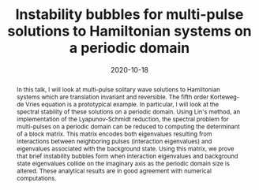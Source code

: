---
# Documentation: https://sourcethemes.com/academic/docs/managing-content/

title: "Instability bubbles for multi-pulse solutions to Hamiltonian systems on a periodic domain"
event:
event_url: 
location: 3rd Annual Meeting of the SIAM Texas Louisiana Section
address:
  street:
  city: 
  region: (virtual)
  postcode:
  country:
summary: 
abstract: In this talk, I will look at multi-pulse solitary wave solutions to Hamiltonian systems which are translation invariant and reversible. The fifth order Korteweg-de Vries equation is a prototypical example. In particular, I will look at the spectral stability of these solutions on a periodic domain. Using Lin's method, an implementation of the Lyapunov-Schmidt reduction, the spectral problem for multi-pulses on a periodic domain can be reduced to computing the determinant of a block matrix. This matrix encodes both eigenvalues resulting from interactions between neighboring pulses (interaction eigenvalues) and eigenvalues associated with the background state. Using this matrix, we prove that brief instability bubbles form when interaction eigenvalues and background state eigenvalues collide on the imaginary axis as the periodic domain size is altered. These analytical results are in good agreement with numerical computations.

# Talk start and end times.
#   End time can optionally be hidden by prefixing the line with `#`.
date: 2020-10-18
# date_end: 2020-10-18
all_day: true

# Schedule page publish date (NOT talk date).
publishDate: 2020-10-18

authors: []
tags: []

# Is this a featured talk? (true/false)
featured: false

# Featured image
# To use, add an image named `featured.jpg/png` to your page's folder. 
# Focal points: Smart, Center, TopLeft, Top, TopRight, Left, Right, BottomLeft, Bottom, BottomRight.
image:
  caption: ""
  focal_point: ""
  preview_only: false

# Custom links (optional).
#   Uncomment and edit lines below to show custom links.
# links:
# - name: Follow
#   url: https://twitter.com
#   icon_pack: fab
#   icon: twitter

# Optional filename of your slides within your talk's folder or a URL.
url_slides:

url_code:
url_pdf:
url_video:

# Markdown Slides (optional).
#   Associate this talk with Markdown slides.
#   Simply enter your slide deck's filename without extension.
#   E.g. `slides = "example-slides"` references `content/slides/example-slides.md`.
#   Otherwise, set `slides = ""`.
slides: ""

# Projects (optional).
#   Associate this post with one or more of your projects.
#   Simply enter your project's folder or file name without extension.
#   E.g. `projects = ["internal-project"]` references `content/project/deep-learning/index.md`.
#   Otherwise, set `projects = []`.
projects: []
---